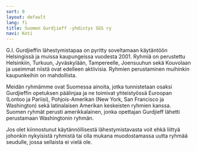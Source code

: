 ```yaml
---
sort: 0
layout: default
lang: fi
title: Suomen Gurdjieff -yhdistys SGS ry
navi: Koti
---
```


G.I. Gurdjieffin lähestymistapaa on pyritty soveltamaan käytäntöön Helsingissä
ja muissa kaupungeissa vuodesta 2001. Ryhmiä on perustettu Helsinkiin, Turkuun,
Jyväskylään, Tampereelle, Joensuuhun sekä Kouvolaan ja useimmat niistä ovat
edelleen aktiivisia. Ryhmien perustaminen muihinkin kaupunkeihin on
mahdollista.

Meidän ryhmämme ovat Suomessa ainoita, jotka tunnistetaan osaksi Gurdjieffin
opetuksen päälinjaa ja ne toimivat yhteistyössä Euroopan (Lontoo ja Pariisi),
Pohjois-Amerikan (New York, San Francisco ja Washington) sekä latinalaisen
Amerikan keskeisten ryhmien kanssa. Suomen ryhmät perusti amerikkalainen, jonka
opettajan Gurdjieff lähetti perustamaan Washingtonin ryhmän.

Jos olet kiinnostunut käytännöllisestä lähestymistavasta voit ehkä liittyä
johonkin nykyisistä ryhmistä tai olla mukana muodostamassa uutta ryhmää
seudulle, jossa sellaista ei vielä ole.
